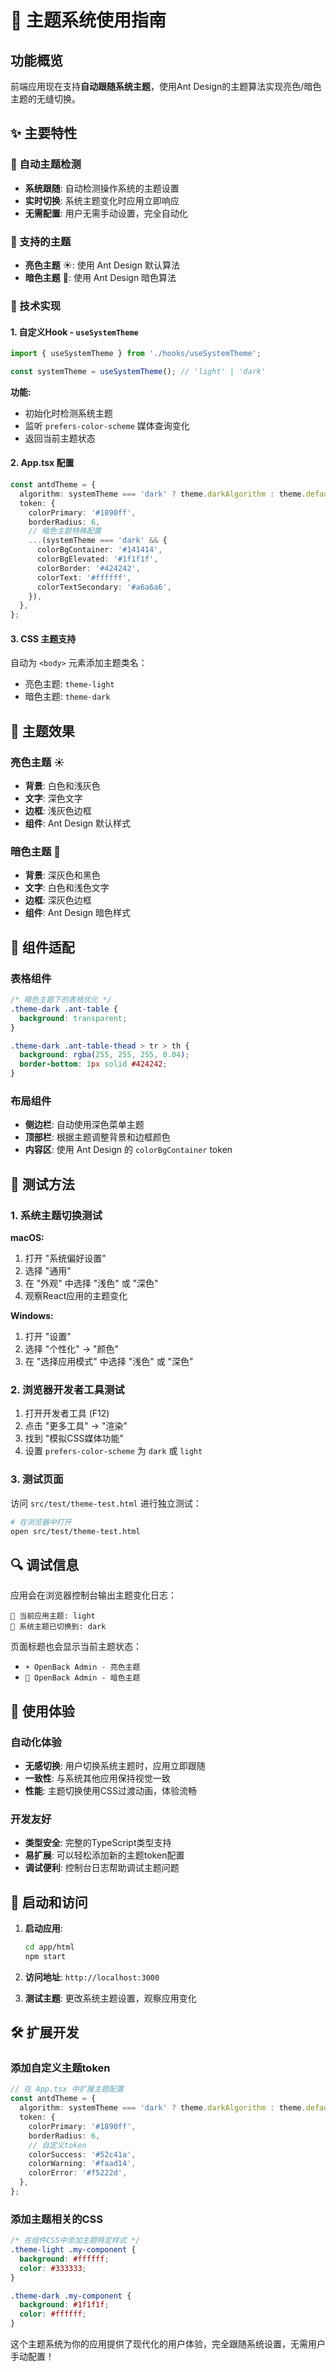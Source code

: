 # 🎨 主题系统使用指南

## 功能概览

前端应用现在支持**自动跟随系统主题**，使用Ant Design的主题算法实现亮色/暗色主题的无缝切换。

## ✨ 主要特性

### 🔄 自动主题检测
- **系统跟随**: 自动检测操作系统的主题设置
- **实时切换**: 系统主题变化时应用立即响应
- **无需配置**: 用户无需手动设置，完全自动化

### 🎯 支持的主题
- **亮色主题** ☀️: 使用 Ant Design 默认算法
- **暗色主题** 🌙: 使用 Ant Design 暗色算法

### 🚀 技术实现

#### 1. 自定义Hook - `useSystemTheme`

```typescript
import { useSystemTheme } from './hooks/useSystemTheme';

const systemTheme = useSystemTheme(); // 'light' | 'dark'
```

**功能:**
- 初始化时检测系统主题
- 监听 `prefers-color-scheme` 媒体查询变化
- 返回当前主题状态

#### 2. App.tsx 配置

```typescript
const antdTheme = {
  algorithm: systemTheme === 'dark' ? theme.darkAlgorithm : theme.defaultAlgorithm,
  token: {
    colorPrimary: '#1890ff',
    borderRadius: 6,
    // 暗色主题特殊配置
    ...(systemTheme === 'dark' && {
      colorBgContainer: '#141414',
      colorBgElevated: '#1f1f1f',
      colorBorder: '#424242',
      colorText: '#ffffff',
      colorTextSecondary: '#a6a6a6',
    }),
  },
};
```

#### 3. CSS 主题支持

自动为 `<body>` 元素添加主题类名：
- 亮色主题: `theme-light`
- 暗色主题: `theme-dark`

## 🎨 主题效果

### 亮色主题 ☀️
- **背景**: 白色和浅灰色
- **文字**: 深色文字
- **边框**: 浅灰色边框
- **组件**: Ant Design 默认样式

### 暗色主题 🌙
- **背景**: 深灰色和黑色
- **文字**: 白色和浅色文字
- **边框**: 深灰色边框
- **组件**: Ant Design 暗色样式

## 🔧 组件适配

### 表格组件
```css
/* 暗色主题下的表格优化 */
.theme-dark .ant-table {
  background: transparent;
}

.theme-dark .ant-table-thead > tr > th {
  background: rgba(255, 255, 255, 0.04);
  border-bottom: 1px solid #424242;
}
```

### 布局组件
- **侧边栏**: 自动使用深色菜单主题
- **顶部栏**: 根据主题调整背景和边框颜色
- **内容区**: 使用 Ant Design 的 `colorBgContainer` token

## 🧪 测试方法

### 1. 系统主题切换测试

**macOS:**
1. 打开 "系统偏好设置"
2. 选择 "通用"
3. 在 "外观" 中选择 "浅色" 或 "深色"
4. 观察React应用的主题变化

**Windows:**
1. 打开 "设置"
2. 选择 "个性化" → "颜色"
3. 在 "选择应用模式" 中选择 "浅色" 或 "深色"

### 2. 浏览器开发者工具测试

1. 打开开发者工具 (F12)
2. 点击 "更多工具" → "渲染"
3. 找到 "模拟CSS媒体功能"
4. 设置 `prefers-color-scheme` 为 `dark` 或 `light`

### 3. 测试页面

访问 `src/test/theme-test.html` 进行独立测试：
```bash
# 在浏览器中打开
open src/test/theme-test.html
```

## 🔍 调试信息

应用会在浏览器控制台输出主题变化日志：

```
🎨 当前应用主题: light
🎨 系统主题已切换到: dark
```

页面标题也会显示当前主题状态：
- `☀️ OpenBack Admin - 亮色主题`
- `🌙 OpenBack Admin - 暗色主题`

## 📱 使用体验

### 自动化体验
- **无感切换**: 用户切换系统主题时，应用立即跟随
- **一致性**: 与系统其他应用保持视觉一致
- **性能**: 主题切换使用CSS过渡动画，体验流畅

### 开发友好
- **类型安全**: 完整的TypeScript类型支持
- **易扩展**: 可以轻松添加新的主题token配置
- **调试便利**: 控制台日志帮助调试主题问题

## 🚀 启动和访问

1. **启动应用**:
   ```bash
   cd app/html
   npm start
   ```

2. **访问地址**: `http://localhost:3000`

3. **测试主题**: 更改系统主题设置，观察应用变化

## 🛠️ 扩展开发

### 添加自定义主题token

```typescript
// 在 App.tsx 中扩展主题配置
const antdTheme = {
  algorithm: systemTheme === 'dark' ? theme.darkAlgorithm : theme.defaultAlgorithm,
  token: {
    colorPrimary: '#1890ff',
    borderRadius: 6,
    // 自定义token
    colorSuccess: '#52c41a',
    colorWarning: '#faad14',
    colorError: '#f5222d',
  },
};
```

### 添加主题相关的CSS

```css
/* 在组件CSS中添加主题特定样式 */
.theme-light .my-component {
  background: #ffffff;
  color: #333333;
}

.theme-dark .my-component {
  background: #1f1f1f;
  color: #ffffff;
}
```

这个主题系统为你的应用提供了现代化的用户体验，完全跟随系统设置，无需用户手动配置！
